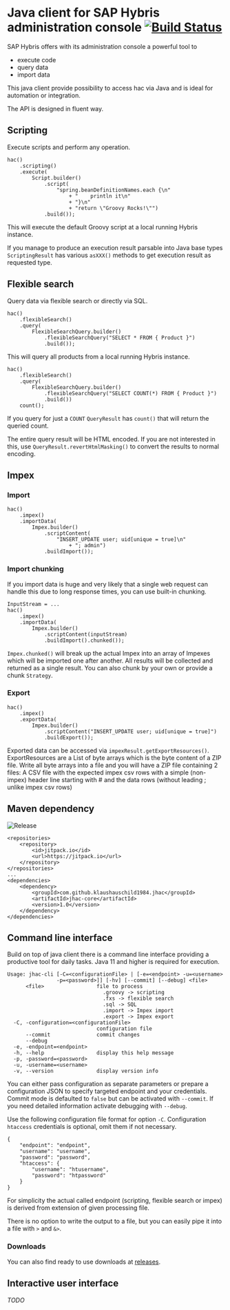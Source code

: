 # Java client for SAP Hybris administration console [![Build Status](https://travis-ci.org/klaushauschild1984/jhac.svg?branch=master)](https://travis-ci.org/klaushauschild1984/jhac)

SAP Hybris offers with its administration console a powerful tool to

* execute code
* query data
* import data

This java client provide possibility to access hac via Java and is ideal for automation or integration.

The API is designed in fluent way.

## Scripting

Execute scripts and perform any operation.

```
hac()
    .scripting()
    .execute(
        Script.builder()
            .script(
                "spring.beanDefinitionNames.each {\n"
                    + "    println it\n"
                    + "}\n"
                    + "return \"Groovy Rocks!\"")
            .build());
```

This will execute the default Groovy script at a local running Hybris instance.

If you manage to produce an execution result parsable into Java base types `ScriptingResult` has various `asXXX()` methods to get execution result as requested type.

## Flexible search

Query data via flexible search or directly via SQL.

```
hac()
    .flexibleSearch()
    .query(
        FlexibleSearchQuery.builder()
            .flexibleSearchQuery("SELECT * FROM { Product }")
            .build());
```

This will query all products from a local running Hybris instance.

```
hac()
    .flexibleSearch()
    .query(
        FlexibleSearchQuery.builder()
            .flexibleSearchQuery("SELECT COUNT(*) FROM { Product }")
            .build())
    count();
```

If you query for just a `COUNT` `QueryResult` has `count()` that will return the queried count.

The entire query result will be HTML encoded. If you are not interested in this, use `QueryResult.revertHtmlMasking()` to convert the results to normal encoding.

## Impex

### Import

```
hac()
    .impex()
    .importData(
        Impex.builder()
            .scriptContent(
                "INSERT_UPDATE user; uid[unique = true]\n"
                    + "; admin")
            .buildImport());
```

### Import chunking

If you import data is huge and very likely that a single web request can handle this due to long response times, you can use built-in chunking.

```
InputStream = ...
hac()
    .impex()
    .importData(
        Impex.builder()
            .scriptContent(inputStream)
            .buildImport().chunked());
```

`Impex.chunked()` will break up the actual Impex into an array of Impexes which will be imported one after another. All results will be collected and returned as a single result. You can also chunk by your own or provide a chunk `Strategy`.

### Export

```
hac()
    .impex()
    .exportData(
        Impex.builder()
            .scriptContent("INSERT_UPDATE user; uid[unique = true]")
            .buildExport());
```

Exported data can be accessed via `impexResult.getExportResources()`.
ExportResources are a List of byte arrays which is the byte content of a ZIP file.
Write all byte arrays into a file and you will have a ZIP file containing 2 files:
A CSV file with the expected impex csv rows with a simple (non-impex) header line starting with #
and the data rows (without leading ; unlike impex csv rows)

## Maven dependency

![Release](https://jitpack.io/v/klaushauschild1984/jhac.svg)

```
<repositories>
    <repository>
        <id>jitpack.io</id>
        <url>https://jitpack.io</url>
    </repository>
</repositories>
...
<dependencies>
    <dependency>
        <groupId>com.github.klaushauschild1984.jhac</groupId>
        <artifactId>jhac-core</artifactId>
        <version>1.0</version>
    </dependency>
</dependencies>
```

## Command line interface

Build on top of java client there is a command line interface providing a productive tool for daily tasks. Java 11 and higher is required for execution.

```
Usage: jhac-cli [-C=<configurationFile> | [-e=<endpoint> -u=<username>
                -p=<password>]] [-hv] [--commit] [--debug] <file>
      <file>                 file to process
                               .groovy -> scripting
                               .fxs -> flexible search
                               .sql -> SQL
                               .import -> Impex import
                               .export -> Impex export
  -C, -configuration=<configurationFile>
                             configuration file
      --commit               commit changes
      --debug
  -e, -endpoint=<endpoint>
  -h, --help                 display this help message
  -p, -password=<password>
  -u, -username=<username>
  -v, --version              display version info
```

You can either pass configuration as separate parameters or prepare a configuration JSON to specify targeted endpoint and your credentials. Commit mode is defaulted to `false` but can be activated with `--commit`. If you need detailed information activate debugging with `--debug`.

Use the following configuration file format for option `-C`. Configuration `htaccess` credentials is optional, omit them if not necessary.

```
{
    "endpoint": "endpoint",
    "username": "username",
    "password": "password",
    "htaccess": {
        "username": "htusername",
        "password": "htpassword"
    }
}

```

For simplicity the actual called endpoint (scripting, flexible search or impex) is derived from extension of given processing file.

There is no option to write the output to a file, but you can easily pipe it into a file with `>` and `&>`.

### Downloads

You can also find ready to use downloads at [releases](https://github.com/klaushauschild1984/jhac/releases).

## Interactive user interface

_TODO_
